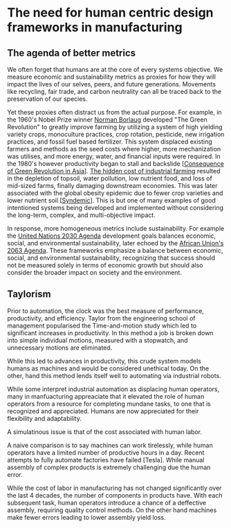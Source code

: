 # The need for human centric design frameworks in manufacturing

## The agenda of better metrics

We often forget that humans are at the core of every systems objective. We measure economic and sustainability metrics as proxies for how they will impact the lives of our selves, peers, and future generations. Movements like recycling, fair trade, and carbon neutrality can all be traced back to the preservation of our species.





Yet these proxies often distract us from the actual purpose. For example, in the 1960's Nobel Prize winner [Norman Borlaug](https://www.nobelprize.org/prizes/peace/1970/borlaug/facts/) developed "The Green Revolution" to greatly improve farming by utilizing a system of high yielding variety crops, monoculture practices, crop rotation, pesticide, new irrigation practices, and fossil fuel based fertilizer. This system displaced existing farmers and methods as the seed costs where higher, more mechanization was utilises, and more energy, water, and financial inputs were required. In the 1980's however productivity began to stall and backslide [[Consequence of Green Revolution in Asia](https://citeseerx.ist.psu.edu/viewdoc/download?doi=10.1.1.80.3270&rep=rep1&type=pdf)]. [The hidden cost of industrial farming](https://www.ucsusa.org/resources/hidden-costs-industrial-agriculture) resulted in the depletion of topsoil, water pollution, low nutrient food, and loss of mid-sized farms, finally damaging downstream economies. This was later associated with the global obesity epidemic due to fewer crop varieties and lower nutrient soil [[Syndemic](https://doi.org/10.1016/S0140-6736(18)32822-8)]. This is but one of many examples of good intentioned systems being developed and implemented without considering the  long-term, complex, and multi-objective impact. 

In response, more homogeneous metrics include sustainability. For example the [United Nations 2030 Agenda](https://doi.org/https://doi.org/10.1007/s13398-014-0173-7.2) development goals balances economic, social, and environmental sustainability, later echoed by  the [African Union's 2063 Agenda](http://scholar.google.com/scholar?hl=en&q=African+Union.+%282015%29.+Agenda+2063%3A+An+overview+of+Agenda+2063.+African+Union+Commission.). These frameworks emphasize a balance between economic, social, and  environmental sustainability, recognizing that success should not be  measured solely in terms of economic growth but should also consider the broader impact on society and the environment.

## Taylorism

Prior to automation, the clock was the best measure of performance, productivity, and efficiency. Taylor from the engineering school of management popularised the Time-and-motion study which led to significant increases in productivity. In this method a job is broken down into simple individual motions, measured with a stopwatch, and unnecessary motions are eliminated.

While this led to advances in productivity, this crude system models humans as machines and would be considered unethical today. On the other, hand this method lends itself well to automating via industrial robots. 

While some interpret industrial automation as displacing human operators, many in manfuacturing appreaciate that it elevated the role of human operators from a resource for completing mundane tasks, to one that is recognized and appreciated. Humans are now appreciated for their flexibility and adaptability. 

A simulatinous issue is that of the cost associated with human labor. 

 A naive comparison is to say machines can work tirelessly, while human operators have a limited number of productive hours in a day. Recent attempts to fully automate factories have failed [Tesla]. While manual assembly of  complex products is extremely challenging due the human error.

While the cost of labor in manufacturing has not changed significantly over the last 4 decades, the number of components in products have. With each subsequent task, human operators introduce a chance of a deffective assembly, requiring quality control methods. On the other hand machines make fewer errors leading to lower assembly yield loss.

